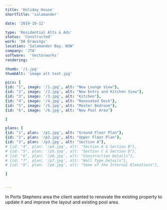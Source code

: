```yaml
---
title: 'Holiday House'
shortTitle: 'salamander'

date: '2019-10-12'

type: 'Residential Alts & Ads'
status: 'Constructed'
work: 'DA Drawings'
location: 'Salamander Bay, NSW'
company: 'JTA'
software:  'Vectorworks'
rendering: ''

thumb: '/1.jpg'
thumbAlt: 'image alt text.jpg'

pics: [
{id: "1", image: '/1.jpg', alt: "New Lounge View"},
{id: "2", image: '/2.jpg', alt: "New Entry and Kitchen View"},
{id: "3", image: '/3.jpg', alt: "Kitchen"},
{id: "4", image: '/4.jpg', alt: "Renovated Deck"},
{id: "5", image: '/5.jpg', alt: "Master Bedroom"},
{id: "6", image: '/6.jpg', alt: "New Pool Area"}

]

plans: [
{id: "1", plan: '/p1.jpg', alt: "Ground Floor Plan"},
{id: "2", plan: '/p2.jpg', alt: "Upper Floor Plan"},
{id: "3", plan: '/p3.jpg', alt: "Section A"},
# {id: "4", plan: '/p4.jpg', alt: "Section A & Section B"},
# {id: "5", plan: '/p5.jpg', alt: "Section C & Section D"},
# {id: "6", plan: '/p6.jpg', alt: "Construction Details"},
# {id: "7", plan: '/p7.jpg', alt: "Wall Type Details"},
# {id: "8", plan: '/p8.jpg', alt: "Some of the Internal Elevations"},

]


---
```


In Ports Stephens area the client wanted to renovate the existing property to update it and improve the layout and existing pool area.